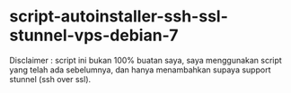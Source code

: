 # script-autoinstaller-ssh-ssl-stunnel-vps-debian-7
Disclaimer : 
script ini bukan 100% buatan saya, saya menggunakan script yang telah ada sebelumnya, dan hanya menambahkan supaya support stunnel (ssh over ssl). 
